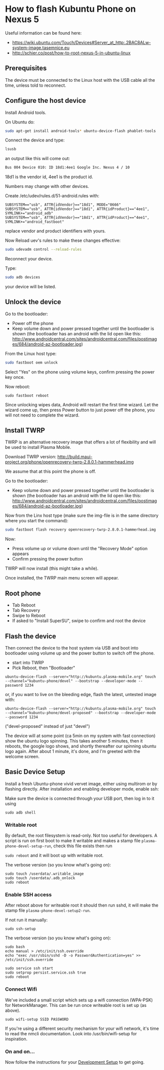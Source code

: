 How to flash Kubuntu Phone on Nexus 5
====================================

Useful information can be found here:

* https://wiki.ubuntu.com/Touch/Devices#Server_at_http:.2BAC8ALw-system-image.tasemnice.eu
* http://schier.co/post/how-to-root-nexus-5-in-ubuntu-linux

## Prerequisites

The device must be connected to the Linux host with the USB cable all the time, unless told to reconnect.

## Configure the host device

Install Android tools.

On Ubuntu do:

```sh
sudo apt-get install android-tools* ubuntu-device-flash phablet-tools
```

Connect the device and type:

```sh
lsusb
```

an output like this will come out:

```sh
Bus 004 Device 010: ID 18d1:4ee1 Google Inc. Nexus 4 / 10
```

18d1 is the vendor id, 4ee1 is the product id.

Numbers may change with other devices.

Create /etc/udev/rules.d/51-android.rules with:

```
SUBSYSTEM=="usb", ATTR{idVendor}=="18d1", MODE="0666"
SUBSYSTEM=="usb", ATTR{idVendor}=="18d1", ATTR{idProduct}=="4ee1", SYMLINK+="android_adb"
SUBSYSTEM=="usb", ATTR{idVendor}=="18d1", ATTR{idProduct}=="4ee1", SYMLINK+="android_fastboot"

```
replace vendor and product identifiers with yours.

Now Reload uev's rules to make these changes effective:

```sh
sudo udevadm control --reload-rules
```

Reconnect your device.

Type:

```sh
sudo adb devices
```

your device will be listed.

## Unlock the device

Go to the bootloader:

* Power off the phone
* Keep volume down and power pressed together until the bootloader is shown
  (the bootloader has an android with the lid open like this: http://www.androidcentral.com/sites/androidcentral.com/files/postimages/684/android-az-bootloader.jpg)

From the Linux host type:

```sh
sudo fastboot oem unlock
```

Select "Yes" on the phone using volume keys, confirm pressing the power key once.

Now reboot:

```
sudo fastboot reboot
```

Since unlocking wipes data, Android will restart the first time wizard. Let the wizard come up, then press Power button to just power off the phone, you will not need to complete the wizard.

## Install TWRP

TWRP is an alternative recovery image that offers a lot of flexibility
and will be used to install Plasma Mobile.

Download TWRP version: http://build.maui-project.org/phone/openrecovery-twrp-2.8.0.1-hammerhead.img

We assume that at this point the phone is off.

Go to the bootloader:

* Keep volume down and power pressed together until the bootloader is shown
  (the bootloader has an android with the lid open like this: http://www.androidcentral.com/sites/androidcentral.com/files/postimages/684/android-az-bootloader.jpg)

Now from the Linx host type (make sure the img-file is in the same directory where you start the command):

```sh
sudo fastboot flash recovery openrecovery-twrp-2.8.0.1-hammerhead.img
```

Now:

* Press volume up or volume down until the "Recovery Mode" option appears
* Confirm pressing the power button

TWRP will now install (this might take a while).

Once installed, the TWRP main menu screen will appear.

## Root phone

* Tab Reboot
* Tab Recovery
* Swipe to Reboot
* If asked to "Install SuperSU", swipe to confirm and root the device


## Flash the device

Then connect the device to the host system via USB and boot into bootloader using volume up and the power button to switch off the phone.


* start into TWRP
* Pick Reboot, then "Bootloader"

```ubuntu-device-flash --server="http://kubuntu.plasma-mobile.org" touch --channel="kubuntu-phone/devel" --bootstrap --developer-mode --password 1234```

or, if you want to live on the bleeding edge, flash the latest, untested image with:

```ubuntu-device-flash --server="http://kubuntu.plasma-mobile.org" touch --channel="kubuntu-phone/devel-proposed" --bootstrap --developer-mode --password 1234```

("devel-proposed" instead of just "devel")

The device will at some point (ca 5min on my system with fast connection) show the ubuntu logo spinning. This takes another 5 minutes, then it reboots, the google logo shows, and shortly thereafter our spinning ubuntu logo again. After about 1 minute, it's done, and I'm greeted with the welcome screen.


## Basic Device Setup

Install a fresh Ubuntu-phone vivid vervet image, either using multirom or by flashing directly. After installation and enabling developer mode, enable ssh:

Make sure the device is connected through your USB port, then log in to it using

```sudo adb shell```

### Writable root

By default, the root filesystem is read-only. Not too useful for
developers. A script is run on first boot to make it writable and
makes a stamp file ```plasma-phone-devel-setup-run```, check this file
exists then run

```sudo reboot``` and it will boot up with writable root.

The verbose version (so you know what's going on):
```
sudo touch /userdata/.writable_image
sudo touch /userdata/.adb_onlock
sudo reboot
```
### Enable SSH access

After reboot above for writeable root it should then run sshd, it will
make the stamp file ```plasma-phone-devel-setup2-run```.

If not run it manually:

```sudo ssh-setup```

The verbose version (so you know what's going on):
```
sudo bash
echo manual > /etc/init/ssh.override
echo "exec /usr/sbin/sshd -D -o PasswordAuthentication=yes" >> /etc/init/ssh.override

sudo service ssh start
sudo setprop persist.service.ssh true
sudo reboot
```
### Connect Wifi

We've included a small script which sets up a wifi connection
(WPA-PSK) for NetworkManager.  This can be run once writeable root is
set up (as above).

```sudo wifi-setup SSID PASSWORD```

If you're using a different security mechanism for your wifi network, it's time to read the nmcli documentation. Look into /usr/bin/wifi-setup for inspiration.

### On and on...

Now follow the instructions for your <a href="Development_Setup.md">Development Setup</a> to get going.
